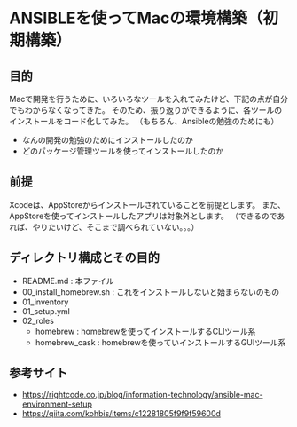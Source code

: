 # ANSIBLEを使ってMacの環境構築（初期構築）

## 目的
Macで開発を行うために、いろいろなツールを入れてみたけど、下記の点が自分でもわからなくなってきた。
そのため、振り返りができるように、各ツールのインストールをコード化してみた。
（もちろん、Ansibleの勉強のためにも）

- なんの開発の勉強のためにインストールしたのか
- どのパッケージ管理ツールを使ってインストールしたのか

## 前提
Xcodeは、AppStoreからインストールされていることを前提とします。
また、AppStoreを使ってインストールしたアプリは対象外とします。
（できるのであれば、やりたいけど、そこまで調べられていない。。。）

## ディレクトリ構成とその目的
- README.md : 本ファイル
- 00_install_homebrew.sh : これをインストールしないと始まらないのもの
- 01_inventory
- 01_setup.yml
- 02_roles
    - homebrew : homebrewを使ってインストールするCLIツール系
    - homebrew_cask : homebrewを使っていインストールするGUIツール系


## 参考サイト
- https://rightcode.co.jp/blog/information-technology/ansible-mac-environment-setup
- https://qiita.com/kohbis/items/c12281805f9f9f59600d
